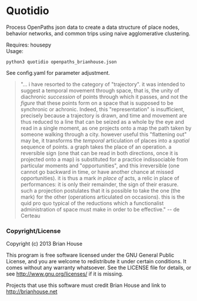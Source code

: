 Quotidio
========

Process OpenPaths json data to create a data structure of place nodes, behavior networks, and common trips using naive agglomerative clustering.

Requires: housepy  
Usage:

    python3 quotidio openpaths_brianhouse.json

See config.yaml for parameter adjustment.


> "... i have resorted to the category of "trajectory". it was
intended to suggest a temporal movement through space,
that is, the unity of diachronic *succession* of points through
which it passes, and not the *figure* that these points form
on a space that is supposed to be synchronic or achronic.
Indeed, this "representation" is insufficient, precisely because a
trajectory is drawn, and time and movement are thus reduced to a line that
can be seized as a whole by the eye and read in a single moment, as one
projects onto a map the path taken by someone walking through a
city. however useful this "flattening out" may be, it transforms the
*temporal* articulation of places into a *spatial* sequence of 
points. a graph takes the place of an operation. a reversible sign
(one that can be read in both directions, once it is projected onto
a map) is substituted for a practice indissociable from particular
moments and "opportunities", and this irreversible (one cannot
go backward in time, or have another chance at missed opportunities).
it is thus a mark *in place of* acts, a relic in place of
performances: it is only their remainder, the sign of their erasure.
such a projection postulates that it is possible to take the
one (the mark) for the other (operations articulated on occasions).
this is the quid pro quo typical of the reductions which a functionalist 
administration of space must make in order to be effective."
-- de Certeau


### Copyright/License

Copyright (c) 2013 Brian House

This program is free software licensed under the GNU General Public License, and you are welcome to redistribute it under certain conditions. It comes without any warranty whatsoever. See the LICENSE file for details, or see <http://www.gnu.org/licenses/> if it is missing.

Projects that use this software must credit Brian House and link to http://brianhouse.net
